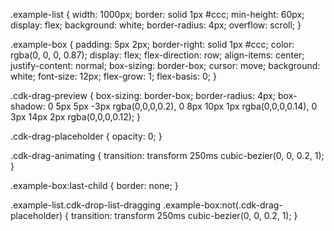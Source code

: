 .example-list {
  width: 1000px;
  border: solid 1px #ccc;
  min-height: 60px;
  display: flex;
  background: white;
  border-radius: 4px;
  overflow: scroll;
}

.example-box {
  padding: 5px 2px;
  border-right: solid 1px #ccc;
  color: rgba(0, 0, 0, 0.87);
  display: flex;
  flex-direction: row;
  align-items: center;
  justify-content: normal;
  box-sizing: border-box;
  cursor: move;
  background: white;
  font-size: 12px;
  flex-grow: 1;
  flex-basis: 0;
}

.cdk-drag-preview {
  box-sizing: border-box;
  border-radius: 4px;
  box-shadow: 0 5px 5px -3px rgba(0,0,0,0.2),
              0 8px 10px 1px rgba(0,0,0,0.14),
              0 3px 14px 2px rgba(0,0,0,0.12);
}

.cdk-drag-placeholder {
  opacity: 0;
}

.cdk-drag-animating {
  transition: transform 250ms cubic-bezier(0, 0, 0.2, 1);
}

.example-box:last-child {
  border: none;
}

.example-list.cdk-drop-list-dragging .example-box:not(.cdk-drag-placeholder) {
  transition: transform 250ms cubic-bezier(0, 0, 0.2, 1);
}
